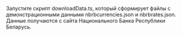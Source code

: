 Запустите скрипт downloadData.ts, который сформирует файлы с демонстрационными данными nbrbcurrencies.json и nbrbrates.json. Данные получаются с сайта Национального Банка Республики Беларусь.
